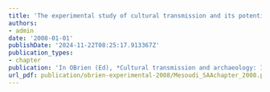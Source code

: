 ```yaml
---
title: 'The experimental study of cultural transmission and its potential for explaining archaeological data'
authors:
- admin
date: '2008-01-01'
publishDate: '2024-11-22T08:25:17.913367Z'
publication_types:
- chapter
publication: 'In OBrien (Ed), *Cultural transmission and archaeology: Issues and case studies*. pp.91-101. SAA Press'
url_pdf: publication/obrien-experimental-2008/Mesoudi_SAAchapter_2008.pdf
---
```

